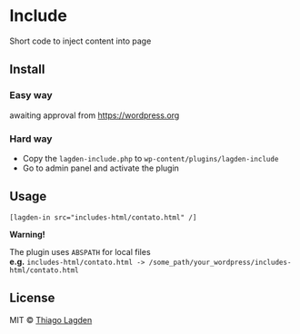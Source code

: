 # Include

Short code to inject content into page


## Install

### Easy way

awaiting approval from https://wordpress.org

### Hard way

- Copy the `lagden-include.php` to `wp-content/plugins/lagden-include`
- Go to admin panel and activate the plugin


## Usage

```
[lagden-in src="includes-html/contato.html" /]
```

**Warning!**

The plugin uses `ABSPATH` for local files  
**e.g.** `includes-html/contato.html -> /some_path/your_wordpress/includes-html/contato.html`


## License

MIT © [Thiago Lagden](http://lagden.in)
